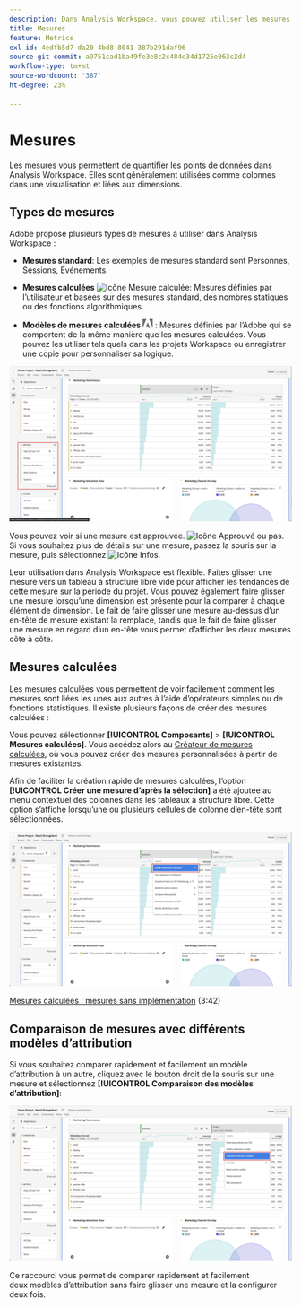 ```yaml
---
description: Dans Analysis Workspace, vous pouvez utiliser les mesures de deux façons.
title: Mesures
feature: Metrics
exl-id: 4edfb5d7-da20-4bd8-8041-387b291daf96
source-git-commit: a9751cad1ba49fe3e8c2c484e34d1725e063c2d4
workflow-type: tm+mt
source-wordcount: '387'
ht-degree: 23%

---
```


# Mesures

Les mesures vous permettent de quantifier les points de données dans Analysis Workspace. Elles sont généralement utilisées comme colonnes dans une visualisation et liées aux dimensions.


## Types de mesures

Adobe propose plusieurs types de mesures à utiliser dans Analysis Workspace :

* **Mesures standard**: Les exemples de mesures standard sont Personnes, Sessions, Événements.

* **Mesures calculées** ![Icône Mesure calculée](https://spectrum.adobe.com/static/icons/workflow_18/Smock_Calculator_18_N.svg): Mesures définies par l’utilisateur et basées sur des mesures standard, des nombres statiques ou des fonctions algorithmiques.

* **Modèles de mesures calculées**  <img src="./assets/adobe-logo.svg" width="18"> : Mesures définies par l’Adobe qui se comportent de la même manière que les mesures calculées. Vous pouvez les utiliser tels quels dans les projets Workspace ou enregistrer une copie pour personnaliser sa logique.


![Mesures dans l’interface utilisateur](assets/cja-metrics.png)

Vous pouvez voir si une mesure est approuvée. ![Icône Approuvé](https://spectrum.adobe.com/static/icons/ui_18/CheckmarkSize100.svg)  ou pas. Si vous souhaitez plus de détails sur une mesure, passez la souris sur la mesure, puis sélectionnez ![Icône Infos](https://spectrum.adobe.com/static/icons/workflow_18/Smock_InfoOutline_18_N.svg).


Leur utilisation dans Analysis Workspace est flexible. Faites glisser une mesure vers un tableau à structure libre vide pour afficher les tendances de cette mesure sur la période du projet. Vous pouvez également faire glisser une mesure lorsqu’une dimension est présente pour la comparer à chaque élément de dimension. Le fait de faire glisser une mesure au-dessus d’un en-tête de mesure existant la remplace, tandis que le fait de faire glisser une mesure en regard d’un en-tête vous permet d’afficher les deux mesures côte à côte.

## Mesures calculées 

Les mesures calculées vous permettent de voir facilement comment les mesures sont liées les unes aux autres à l’aide d’opérateurs simples ou de fonctions statistiques. Il existe plusieurs façons de créer des mesures calculées :

Vous pouvez sélectionner **[!UICONTROL Composants]** > **[!UICONTROL Mesures calculées]**. Vous accédez alors au [Créateur de mesures calculées](/help/components/calc-metrics/calc-metr-overview.md), où vous pouvez créer des mesures personnalisées à partir de mesures existantes.

Afin de faciliter la création rapide de mesures calculées, l’option **[!UICONTROL Créer une mesure d’après la sélection]** a été ajoutée au menu contextuel des colonnes dans les tableaux à structure libre. Cette option s’affiche lorsqu’une ou plusieurs cellules de colonne d’en-tête sont sélectionnées.

![Créer d’après une sélection](assets/create-metric-from-selection.png)

[Mesures calculées : mesures sans implémentation](https://experienceleague.adobe.com/docs/analytics-learn/tutorials/components/calculated-metrics/calculated-metrics-implementationless-metrics.html?lang=fr) (3:42)

## Comparaison de mesures avec différents modèles d’attribution

Si vous souhaitez comparer rapidement et facilement un modèle d’attribution à un autre, cliquez avec le bouton droit de la souris sur une mesure et sélectionnez **[!UICONTROL Comparaison des modèles d’attribution]**:

![Comparer l’attribution](assets/compare-attribution.png)

Ce raccourci vous permet de comparer rapidement et facilement deux modèles d’attribution sans faire glisser une mesure et la configurer deux fois.
